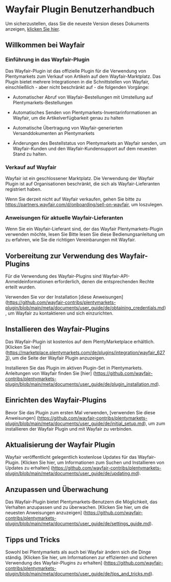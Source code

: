 ﻿# Wayfair Plugin Benutzerhandbuch
<div class = "container-toc"> </ div>

Um sicherzustellen, dass Sie die neueste Version dieses Dokuments anzeigen, [klicken Sie hier](https://github.com/wayfair-contribs/plentymarkets-plugin/blob/main/meta/documents/user_guide_de.md).

## Willkommen bei Wayfair

### Einführung in das Wayfair-Plugin
Das Wayfair-Plugin ist das offizielle Plugin für die Verwendung von Plentymarkets zum Verkauf von Artikeln auf dem Wayfair-Marktplatz.
Das Plugin bietet mehrere Integrationen in die Schnittstellen von Wayfair, einschließlich - aber nicht beschränkt auf - die folgenden Vorgänge:

* Automatischer Abruf von Wayfair-Bestellungen mit Umstellung auf Plentymarkets-Bestellungen

* Automatisches Senden von Plentymarkets-Inventarinformationen an Wayfair, um die Artikelverfügbarkeit genau zu halten

* Automatische Übertragung von Wayfair-generierten Versanddokumenten an Plentymarkets

* Änderungen des Bestellstatus von Plentymarkets an Wayfair senden, um Wayfair-Kunden und den Wayfair-Kundensupport auf dem neuesten Stand zu halten.

### Verkauf auf Wayfair
Wayfair ist ein geschlossener Marktplatz. Die Verwendung der Wayfair Plugin ist auf Organisationen beschränkt, die sich als Wayfair-Lieferanten registriert haben.

Wenn Sie derzeit nicht auf Wayfair verkaufen, gehen Sie bitte zu https://partners.wayfair.com/d/onboarding/sell-on-wayfair, um loszulegen.

### Anweisungen für aktuelle Wayfair-Lieferanten
Wenn Sie ein Wayfair-Lieferant sind, der das Wayfair Plentymarkets-Plugin verwenden möchte, lesen Sie Bitte lesen Sie diese Bedienungsanleitung um zu erfahren, wie Sie die richtigen Vereinbarungen mit Wayfair.

## Vorbereitung zur Verwendung des Wayfair-Plugins
Für die Verwendung des Wayfair-Plugins sind Wayfair-API-Anmeldeinformationen erforderlich, denen die entsprechenden Rechte erteilt wurden.

Verwenden Sie vor der Installation [diese Anweisungen] (https://github.com/wayfair-contribs/plentymarkets-plugin/blob/main/meta/documents/user_guide/de/obtaining_credentials.md), um Wayfair zu kontaktieren und sich einzurichten.

## Installieren des Wayfair-Plugins
Das Wayfair-Plugin ist kostenlos auf dem PlentyMarketplace erhältlich. [Klicken Sie hier] (https://marketplace.plentymarkets.com/de/plugins/integration/wayfair_6273), um die Seite der Wayfair Plugin anzuzeigen.

Installieren Sie das Plugin im aktiven Plugin-Set in Plentymarkets. Anleitungen von Wayfair finden Sie [hier] (https://github.com/wayfair-contribs/plentymarkets-plugin/blob/main/meta/documents/user_guide/de/plugin_installation.md).


## Einrichten des Wayfair-Plugins
Bevor Sie das Plugin zum ersten Mal verwenden, [verwenden Sie diese Anweisungen] (https://github.com/wayfair-contribs/plentymarkets-plugin/blob/main/meta/documents/user_guide/de/initial_setup.md),  um  zum installieren der Wayfair Plugin und mit Wayfair zu verbinden.

## Aktualisierung der Wayfair Plugin
Wayfair veröffentlicht gelegentlich kostenlose Updates für das Wayfair-Plugin. [Klicken Sie hier, um Informationen zum Suchen und Installieren von Updates zu erhalten] (https://github.com/wayfair-contribs/plentymarkets-plugin/blob/main/meta/documents/user_guide/de/updating.md).

## Anzupassen und Überwachung
Das Wayfair-Plugin bietet Plentymarkets-Benutzern die Möglichkeit, das Verhalten anzupassen und zu überwachen.
[Klicken Sie hier, um die neuesten Anweisungen anzuzeigen] (https://github.com/wayfair-contribs/plentymarkets-plugin/blob/main/meta/documents/user_guide/de/settings_guide.md).

## Tipps und Tricks
Sowohl bei Plentymarkets als auch bei Wayfair ändern sich die Dinge ständig. [Klicken Sie hier, um Informationen zur effizienten und sicheren Verwendung des Wayfair-Plugins zu erhalten] (https://github.com/wayfair-contribs/plentymarkets-plugin/blob/main/meta/documents/user_guide/de/tips_and_tricks.md).
